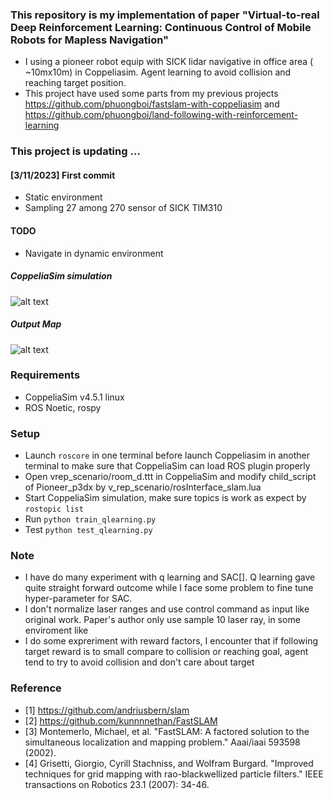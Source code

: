 ### This repository is my implementation of paper "Virtual-to-real Deep Reinforcement Learning: Continuous Control of Mobile Robots for Mapless Navigation"
* I using a pioneer robot equip with SICK lidar navigative in office area ( ~10mx10m) in Coppeliasim. Agent learning to avoid collision and reaching target position.
* This project have used some parts from my previous projects https://github.com/phuongboi/fastslam-with-coppeliasim and https://github.com/phuongboi/land-following-with-reinforcement-learning
### This project is updating ...
#### [3/11/2023] First commit
* Static environment
* Sampling 27 among 270 sensor of SICK TIM310

#### TODO
* Navigate in dynamic environment

##### CoppeliaSim simulation
![alt text]()
##### Output Map
![alt text]()   
### Requirements
* CoppeliaSim v4.5.1 linux
* ROS Noetic, rospy
### Setup
* Launch `roscore` in one terminal before launch Coppeliasim in another terminal to make sure that CoppeliaSim can load ROS plugin properly
* Open vrep_scenario/room_d.ttt in CoppeliaSim and modify child_script of Pioneer_p3dx by v_rep_scenario/rosInterface_slam.lua
* Start CoppeliaSim simulation, make sure topics is work as expect by `rostopic list`
* Run `python train_qlearning.py`
* Test `python test_qlearning.py`
### Note
* I have do many experiment with q learning and SAC[]. Q learning gave quite straight forward outcome while I face some problem to fine tune hyper-parameter for SAC.
* I don't normalize laser ranges and use control command as input like original work. Paper's author only use sample 10 laser ray, in some enviroment like  
* I do some expreriment with reward factors, I encounter that if following target reward is to small compare to collision or reaching goal, agent tend to try to avoid collision and don't care about target


### Reference
* [1] https://github.com/andriusbern/slam
* [2] https://github.com/kunnnnethan/FastSLAM
* [3] Montemerlo, Michael, et al. "FastSLAM: A factored solution to the simultaneous localization and mapping problem." Aaai/iaai 593598 (2002).
* [4] Grisetti, Giorgio, Cyrill Stachniss, and Wolfram Burgard. "Improved techniques for grid mapping with rao-blackwellized particle filters." IEEE transactions on Robotics 23.1 (2007): 34-46.
